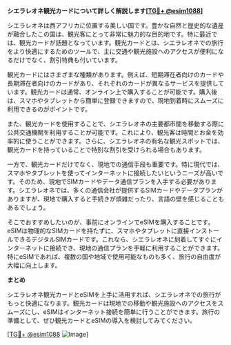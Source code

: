 **シエラレオネ観光カードについて詳しく解説します[[TG💪+ @esim1088](https://t.me/s/esim1088)]**

シエラレオネは西アフリカに位置する美しい国です。豊かな自然と歴史的な遺産が融合したこの国は、観光客にとって非常に魅力的な目的地です。特に最近では、観光カードが話題となっています。観光カードとは、シエラレオネでの旅行をより快適にするためのツールで、主に交通や観光施設へのアクセスが便利になるだけでなく、割引特典も付いています。

観光カードにはさまざまな種類があります。例えば、短期滞在者向けのカードや長期滞在者向けのカードがあり、それぞれのカードが異なるサービスを提供しています。観光カードは通常、オンライン上で購入することが可能です。購入後は、スマホやタブレットから簡単に登録できますので、現地到着時にスムーズに利用できるのがポイントです。

また、観光カードを使用することで、シエラレオネの主要都市間を移動する際に公共交通機関を利用することが可能です。これにより、観光客は時間とお金を効率的に使うことができます。さらに、シエラレオネの有名な観光スポットでは、観光カードを持っていることで特別な割引を受けられる場合もあります。

一方で、観光カードだけでなく、現地での通信手段も重要です。特に現代では、スマホやタブレットを使ってインターネットに接続したいというニーズが高いです。そのため、現地でSIMカードやデータ通信プランを入手する必要があります。シエラレオネでは、多くの通信会社が提供するSIMカードやデータプランがありますが、現地で購入すると手続きが煩雑だったり、言語の壁を感じることもあるでしょう。

そこでおすすめしたいのが、事前にオンラインでeSIMを購入することです。eSIMは物理的なSIMカードを持たずに、スマホやタブレットに直接インストールできるデジタルSIMカードです。これなら、シエラレオネに到着してすぐにインターネットに接続でき、現地の通信プランを手軽に利用することができます。特にeSIMであれば、複数の国や地域で使用可能なものも多く、旅行の自由度が大幅に向上します。

**まとめ**

シエラレオネ観光カードとeSIMを上手に活用すれば、シエラレオネでの旅行がもっと快適になります。観光カードは現地での移動や観光施設へのアクセスをスムーズにし、eSIMはインターネット接続を簡単に行うことができます。旅行の準備として、ぜひ観光カードとeSIMの導入を検討してみてください。

[[TG💪+ @esim1088](https://t.me/s/esim1088) ![Image](https://i.postimg.cc/Y0z9fWf4/image.png)]